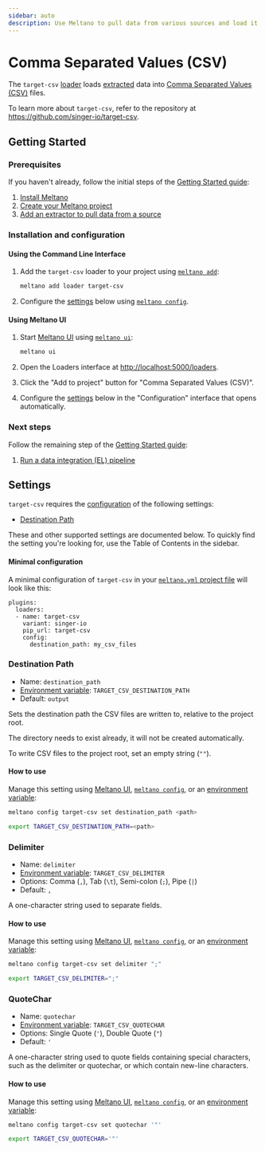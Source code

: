 ```yaml
---
sidebar: auto
description: Use Meltano to pull data from various sources and load it into Comma Separated Values (CSV) files
---
```


# Comma Separated Values (CSV)

The `target-csv` [loader](/plugins/loaders/) loads [extracted](/plugins/extractors/) data into [Comma Separated Values (CSV)](https://en.wikipedia.org/wiki/Comma-separated_values) files.

To learn more about `target-csv`, refer to the repository at <https://github.com/singer-io/target-csv>.

## Getting Started

### Prerequisites

If you haven't already, follow the initial steps of the [Getting Started guide](/docs/getting-started.html):

1. [Install Meltano](/docs/getting-started.html#install-meltano)
1. [Create your Meltano project](/docs/getting-started.html#create-your-meltano-project)
1. [Add an extractor to pull data from a source](/docs/getting-started.html#add-an-extractor-to-pull-data-from-a-source)

### Installation and configuration

#### Using the Command Line Interface

1. Add the `target-csv` loader to your project using [`meltano add`](/docs/command-line-interface.html#add):

    ```bash
    meltano add loader target-csv
    ```

1. Configure the [settings](#settings) below using [`meltano config`](/docs/command-line-interface.html#config).

#### Using Meltano UI

1. Start [Meltano UI](/docs/ui.html) using [`meltano ui`](/docs/command-line-interface.html#ui):

    ```bash
    meltano ui
    ```

1. Open the Loaders interface at <http://localhost:5000/loaders>.
1. Click the "Add to project" button for "Comma Separated Values (CSV)".
1. Configure the [settings](#settings) below in the "Configuration" interface that opens automatically.

### Next steps

Follow the remaining step of the [Getting Started guide](/docs/getting-started.html):

1. [Run a data integration (EL) pipeline](/docs/getting-started.html#run-a-data-integration-el-pipeline)

## Settings

`target-csv` requires the [configuration](/docs/configuration.html) of the following settings:

- [Destination Path](#destination-path)

These and other supported settings are documented below.
To quickly find the setting you're looking for, use the Table of Contents in the sidebar.

#### Minimal configuration

A minimal configuration of `target-csv` in your [`meltano.yml` project file](/docs/project.html#meltano-yml-project-file) will look like this:

```yml{6-7}
plugins:
  loaders:
  - name: target-csv
    variant: singer-io
    pip_url: target-csv
    config:
      destination_path: my_csv_files
```

### Destination Path

- Name: `destination_path`
- [Environment variable](/docs/configuration.html#configuring-settings): `TARGET_CSV_DESTINATION_PATH`
- Default: `output`

Sets the destination path the CSV files are written to, relative to the project root.

The directory needs to exist already, it will not be created automatically.

To write CSV files to the project root, set an empty string (`""`).

#### How to use

Manage this setting using [Meltano UI](#using-meltano-ui), [`meltano config`](/docs/command-line-interface.html#config), or an [environment variable](/docs/configuration.html#configuring-settings):

```bash
meltano config target-csv set destination_path <path>

export TARGET_CSV_DESTINATION_PATH=<path>
```

### Delimiter

- Name: `delimiter`
- [Environment variable](/docs/configuration.html#configuring-settings): `TARGET_CSV_DELIMITER`
- Options: Comma (`,`), Tab (`\t`), Semi-colon (`;`), Pipe (`|`)
- Default: `,`

A one-character string used to separate fields.

#### How to use

Manage this setting using [Meltano UI](#using-meltano-ui), [`meltano config`](/docs/command-line-interface.html#config), or an [environment variable](/docs/configuration.html#configuring-settings):

```bash
meltano config target-csv set delimiter ";"

export TARGET_CSV_DELIMITER=";"
```

### QuoteChar

- Name: `quotechar`
- [Environment variable](/docs/configuration.html#configuring-settings): `TARGET_CSV_QUOTECHAR`
- Options: Single Quote (`'`), Double Quote (`"`)
- Default: `'`

A one-character string used to quote fields containing special characters, such as the delimiter or quotechar, or which contain new-line characters.

#### How to use

Manage this setting using [Meltano UI](#using-meltano-ui), [`meltano config`](/docs/command-line-interface.html#config), or an [environment variable](/docs/configuration.html#configuring-settings):

```bash
meltano config target-csv set quotechar '"'

export TARGET_CSV_QUOTECHAR='"'
```
